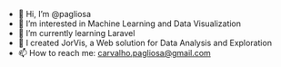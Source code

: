 - 👋 Hi, I’m @pagliosa
- 👀 I’m interested in Machine Learning and Data Visualization
- 🌱 I’m currently learning Laravel
- 💞️ I created JorVis, a Web solution for Data Analysis and Exploration
- 📫 How to reach me: carvalho.pagliosa@gmail.com

<!---
pagliosa/pagliosa is a ✨ special ✨ repository because its `README.md` (this file) appears on your GitHub profile.
You can click the Preview link to take a look at your changes.
--->
